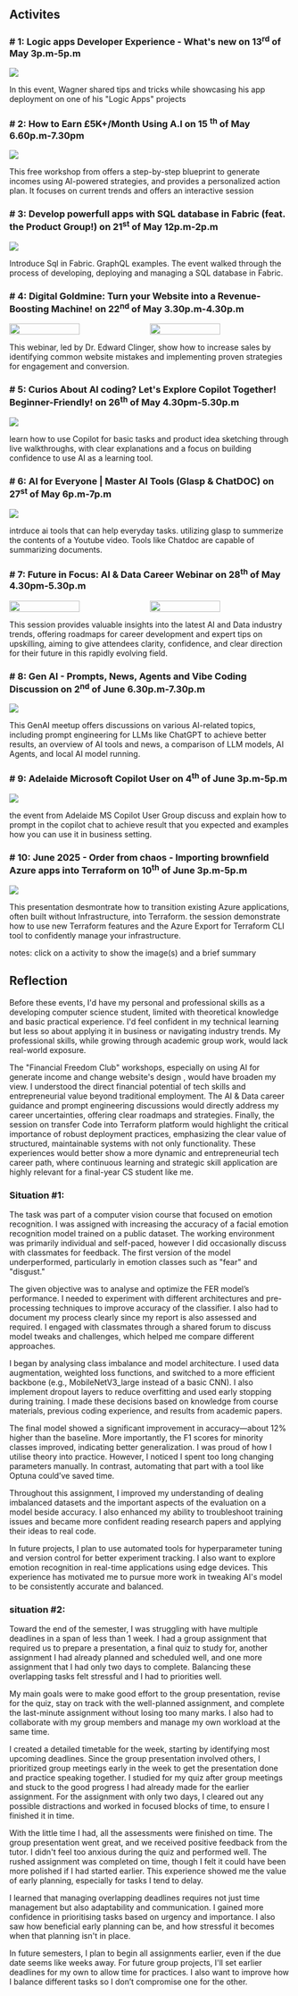 
## Activites

### # 1: Logic apps Developer Experience - What's new on 13<sup>rd</sup> of May 3p.m-5p.m
<img src="assets/1st_acc.jpg"/>
<p>In this event, Wagner shared tips and tricks while showcasing his app deployment on one of his "Logic Apps" projects</p>


### # 2: How to Earn £5K+/Month Using A.I on 15 <sup>th</sup> of May 6.60p.m-7.30pm
<img src="assets/2nd_acc.png"/>
<p>This free workshop from offers a step-by-step blueprint to generate incomes using AI-powered strategies, and provides a personalized action plan. It focuses on current trends and offers an interactive session</p>

### # 3: Develop powerfull apps with SQL database in Fabric (feat. the Product Group!) on 21<sup>st</sup> of May 12p.m-2p.m
<img src="assets/3rd_acc.png"/>
<p>Introduce Sql in Fabric. GraphQL examples. The event walked through the process of developing, deploying and managing a SQL database in Fabric.</p>

### # 4: Digital Goldmine: Turn your Website into a Revenue-Boosting Machine! on 22<sup>nd</sup> of May 3.30p.m-4.30p.m
<div style="display:flex;">
    <img style="width:50%; height:50%" src="assets/4th_acc.png"/>
    <img style="width:50%; height:50%" src="assets/4th_acc1.png"/>
</div>
<p>This webinar, led by Dr. Edward Clinger, show how to increase sales by identifying common website mistakes and implementing proven strategies for engagement and conversion.</p>

### # 5: Curios About AI coding? Let's Explore Copilot Together! Beginner-Friendly! on 26<sup>th</sup> of May 4.30pm-5.30p.m
<img src="assets/5th_acc.png"/>
<p>learn how to use Copilot for basic tasks and product idea sketching through live walkthroughs, with clear explanations and a focus on building confidence to use AI as a learning tool.
</p>

### # 6: AI for Everyone | Master AI Tools (Glasp & ChatDOC) on 27<sup>st</sup> of May 6p.m-7p.m
<img src="assets/6th_acc.png"/>
<p>intrduce ai tools that can help everyday tasks. utilizing glasp to summerize the contents of a Youtube video. Tools like Chatdoc are capable of summarizing documents.
</p>

### # 7: Future in Focus: AI & Data Career Webinar on 28<sup>th</sup> of May 4.30pm-5.30p.m
<div style="display:flex;">
    <img style="width:50%; height:50%" src="assets/7th_acc.png"/>
    <img style="width:50%; height:50%" src="assets/7th_acc1.png"/>
</div>
<p>This session provides valuable insights into the latest AI and Data industry trends, offering roadmaps for career development and expert tips on upskilling, aiming to give attendees clarity, confidence, and clear direction for their future in this rapidly evolving field.</p>

### # 8: Gen AI - Prompts, News, Agents and Vibe Coding Discussion on 2<sup>nd</sup> of June 6.30p.m-7.30p.m
<img src="assets/8th_acc.png"/>
<p>This GenAI meetup offers discussions on various AI-related topics, including prompt engineering for LLMs like ChatGPT to achieve better results, an overview of AI tools and news, a comparison of LLM models, AI Agents, and local AI model running.</p>

### # 9: Adelaide Microsoft Copilot User on 4<sup>th</sup> of June 3p.m-5p.m
<img src="assets/9th_acc.png"/>
<p>the event from Adelaide MS Copilot User Group discuss and explain how to prompt in the copilot chat to achieve result that you expected and examples how you can use it in business setting. </p>

### # 10: June 2025 - Order from chaos - Importing brownfield Azure apps into Terraform on 10<sup>th</sup> of June 3p.m-5p.m
<img src="assets/10th_acc.png"/>
<p>This presentation desmontrate how to transition existing Azure applications, often built without Infrastructure, into Terraform. the session demonstrate how to use new Terraform features and the Azure Export for Terraform CLI tool to confidently manage your infrastructure.</p>

notes: click on a activity to show the image(s) and a brief summary

## Reflection 
Before these events, I'd have my personal and professional skills as a developing computer science student, limited with theoretical knowledge and basic practical experience. I'd feel confident in my technical learning but less so about applying it in business or navigating industry trends. My professional skills, while growing through academic group work, would lack real-world exposure.

The "Financial Freedom Club" workshops, especially on using AI for generate income and change website's design , would have broaden my view. I understood the direct financial potential of tech skills and entrepreneurial value beyond traditional employment. The AI & Data career guidance and prompt engineering discussions would directly address my career uncertainties, offering clear roadmaps and strategies. Finally, the session on transfer Code into Terraform platform would highlight the critical importance of robust deployment practices, emphasizing the clear value of structured, maintainable systems with not only functionality. These experiences would better show a more dynamic and entrepreneurial tech career path, where continuous learning and strategic skill application are highly relevant for a final-year CS student like me.

### Situation #1:
The task was part of a computer vision course that focused on emotion recognition. I was assigned with increasing the accuracy of a facial emotion recognition model trained on a public dataset. The working environment was primarily individual and self-paced, however I did occasionally discuss with classmates for feedback. The first version of the model underperformed, particularly in emotion classes such as "fear" and "disgust."

The given objective was to analyse and optimize the FER model’s performance. I needed to experiment with different architectures and pre-processing techniques to improve accuracy of the classifier. I also had to document my process clearly since my report is also assessed and required. I engaged with classmates through a shared forum to discuss model tweaks and challenges, which helped me compare different approaches.

I began by analysing class imbalance and model architecture. I used data augmentation, weighted loss functions, and switched to a more efficient backbone (e.g., MobileNetV3_large instead of a basic CNN). I also implement dropout layers to reduce overfitting and used early stopping during training. I made these decisions based on knowledge from course materials, previous coding experience, and results from academic papers.

The final model showed a significant improvement in accuracy—about 12% higher than the baseline. More importantly, the F1 scores for minority classes improved, indicating better generalization. I was proud of how I utilise theory into practice. However, I noticed I spent too long changing parameters manually. In contrast, automating that part with a tool like Optuna could’ve saved time.

Throughout this assignment, I improved my understanding of dealing imbalanced datasets and the important aspects of the evaluation on a model beside accuracy. I also enhanced my ability to troubleshoot training issues and became more confident reading research papers and applying their ideas to real code.

In future projects, I plan to use automated tools for hyperparameter tuning and version control for better experiment tracking. I also want to explore emotion recognition in real-time applications using edge devices. This experience has motivated me to pursue more work in tweaking AI's model to be consistently accurate and balanced.
### situation #2: 
Toward the end of the semester, I was struggling with have multiple deadlines in a span of less than 1 week. I had a group assignment that required us to prepare a presentation, a final quiz to study for, another assignment I had already planned and scheduled well, and one more assignment that I had only two days to complete. Balancing these overlapping tasks felt stressful and I had to priorities well.

My main goals were to make good effort to the group presentation, revise for the quiz, stay on track with the well-planned assignment, and complete the last-minute assignment without losing too many marks. I also had to collaborate with my group members and manage my own workload at the same time.

I created a detailed timetable for the week, starting by identifying most upcoming deadlines. Since the group presentation involved others, I prioritized group meetings early in the week to get the presentation done and practice speaking together. I studied for my quiz after group meetings and stuck to the good progress I had already made for the earlier assignment. For the assignment with only two days, I cleared out any possible distractions and worked in focused blocks of time, to ensure I finished it in time.

With the little time I had, all the assessments were finished on time. The group presentation went great, and we received positive feedback from the tutor. I didn't feel too anxious during the quiz and performed well. The rushed assignment was completed on time, though I felt it could have been more polished if I had started earlier. This experience showed me the value of early planning, especially for tasks I tend to delay.

I learned that managing overlapping deadlines requires not just time management but also adaptability and communication. I gained more confidence in prioritising tasks based on urgency and importance. I also saw how beneficial early planning can be, and how stressful it becomes when that planning isn't in place.

In future semesters, I plan to begin all assignments earlier, even if the due date seems like weeks away. For future group projects, I'll set earlier deadlines for my own to allow time for practices. I also want to improve how I balance different tasks so I don’t compromise one for the other.
